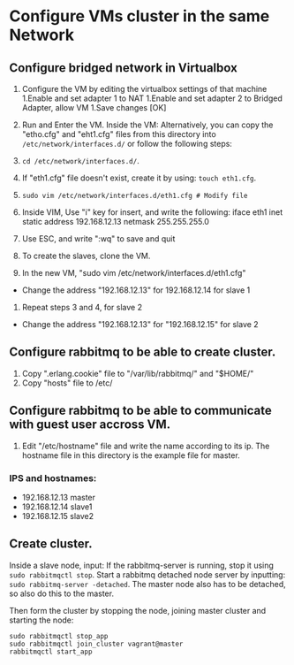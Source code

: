 # Configure VMs cluster in the same Network
## Configure bridged network in Virtualbox

1. Configure the VM by editing the virtualbox settings of that machine
  1.Enable and set adapter 1 to NAT
  1.Enable and set adapter 2 to Bridged Adapter, allow VM
  1.Save changes [OK]

2. Run and Enter the VM. Inside the VM:
   Alternatively, you can copy the "etho.cfg" and "eht1.cfg" files from this directory into `/etc/network/interfaces.d/` or follow the following steps:

  1. `cd /etc/network/interfaces.d/`. 
  2. If "eth1.cfg" file doesn't exist, create it by using: `touch eth1.cfg`.  
  3. `sudo vim /etc/network/interfaces.d/eth1.cfg # Modify file`
  4. Inside VIM, Use "i" key for insert, and write the following:
   iface eth1 inet static
   address 192.168.12.13
   netmask 255.255.255.0
  5. Use ESC, and write ":wq" to save and quit

3. To create the slaves, clone the VM.
4. In the new VM, "sudo vim /etc/network/interfaces.d/eth1.cfg"
* Change the address "192.168.12.13" for 192.168.12.14 for slave 1

1. Repeat steps 3 and 4, for slave 2
* Change the address "192.168.12.13" for "192.168.12.15" for slave 2

## Configure rabbitmq to be able to create cluster.
1. Copy ".erlang.cookie" file to "/var/lib/rabbitmq/" and "$HOME/"
2. Copy "hosts" file to /etc/

## Configure rabbitmq to be able to communicate with guest user accross VM.
1. Edit "/etc/hostname" file and write the name according to its ip. The hostname file in this directory is the example file for master. 

### IPS and hostnames:
- 192.168.12.13  master
- 192.168.12.14  slave1  
- 192.168.12.15  slave2

## Create cluster.
Inside a slave node, input:
If the rabbitmq-server is running, stop it using `sudo rabbitmqctl stop`. Start a rabbitmq detached node server by inputting: `sudo rabbitmq-server -detached`. The master node also has to be detached, so also do this to the master.

Then form the cluster by stopping the node, joining master cluster and starting the node:
```
sudo rabbitmqctl stop_app
sudo rabbitmqctl join_cluster vagrant@master
rabbitmqctl start_app
```

